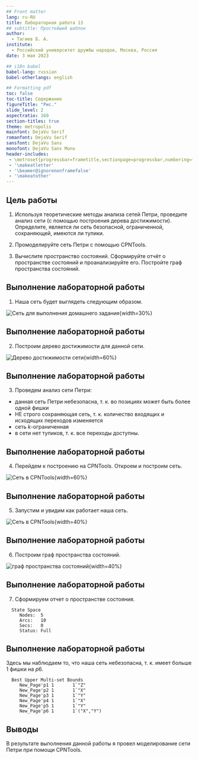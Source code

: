 ```yaml
---
## Front matter
lang: ru-RU
title: Лабораторная работа 13
## subtitle: Простейший шаблон
author:
  - Тагиев Б. А.
institute:
  - Российский университет дружбы народов, Москва, Россия
date: 3 мая 2023

## i18n babel
babel-lang: russian
babel-otherlangs: english

## Formatting pdf
toc: false
toc-title: Содержание
figureTitle: "Рис."
slide_level: 2
aspectratio: 169
section-titles: true
theme: metropolis
mainfont: DejaVu Serif
romanfont: DejaVu Serif
sansfont: DejaVu Sans
monofont: DejaVu Sans Mono
header-includes:
 - \metroset{progressbar=frametitle,sectionpage=progressbar,numbering=fraction}
 - '\makeatletter'
 - '\beamer@ignorenonframefalse'
 - '\makeatother'
---
```


## Цель работы

1. Используя теоретические методы анализа сетей Петри, проведите анализ сети (с помощью построения дерева достижимости). Определите, является ли сеть безопасной, ограниченной, сохраняющей, имеются ли тупики.

2. Промоделируйте сеть Петри с помощью CPNTools.

3. Вычислите пространство состояний. Сформируйте отчёт о пространстве состояний и проанализируйте его. Постройте граф пространства состояний.

## Выполнение лабораторной работы

1. Наша сеть будет выглядеть следующим образом.

![Сеть для выполнения домашнего задания](./image/0.png){width=30%}

## Выполнение лабораторной работы

2. Построим дерево достижимости для данной сети.

![Дерево достижимости сети](./image/1.png){width=60%}

## Выполнение лабораторной работы

3. Проведем анализ сети Петри:

 - данная сеть Петри небезопасна, т. к. во позициях может быть более одной фишки
 - НЕ строго сохраняющая сеть, т. к. количество входящих и исходящих переходов изменяется
 - сеть $k$-ограниченная
 - в сети нет тупиков, т. к. все переходы доступны.

## Выполнение лабораторной работы

4. Перейдем к построению на CPNTools. Откроем и построим сеть.

![Сеть в CPNTools](./image/2.png){width=60%}

## Выполнение лабораторной работы

5. Запустим и увидим как работает наша сеть.

![Сеть в CPNTools](./image/3.png){width=40%}

## Выполнение лабораторной работы

6. Построим граф пространства состояний.

![граф пространства состояний](./image/4.png){width=40%}

## Выполнение лабораторной работы

7. Сформируем отчет о пространстве состояния.

```
  State Space
     Nodes:  5
     Arcs:   10
     Secs:   0
     Status: Full
```

## Выполнение лабораторной работы

Здесь мы наблюдаем то, что наша сеть небезопасна, т. к. имеет больше 1 фишки на $p6$.

```
  Best Upper Multi-set Bounds
     New_Page'p1 1       1`"Z"
     New_Page'p2 1       1`"X"
     New_Page'p3 1       1`"Y"
     New_Page'p4 1       1`"X"
     New_Page'p5 1       1`"Y"
     New_Page'p6 1       1`("X","Y")
```

## Выводы

В результате выполнения данной работы я провел моделирование сети Петри при помощи CPNTools.

